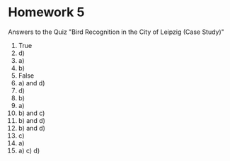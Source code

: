 # Homework 5 
Answers to the Quiz "Bird Recognition in the City of Leipzig (Case Study)"

1. True
2. d)
3. a)
4. b)
5. False
6. a) and d)
7. d)
8. b)
9. a)
10. b) and c)
11. b) and d)
12. b) and d)
13. c)
14. a)
15. a) c) d)